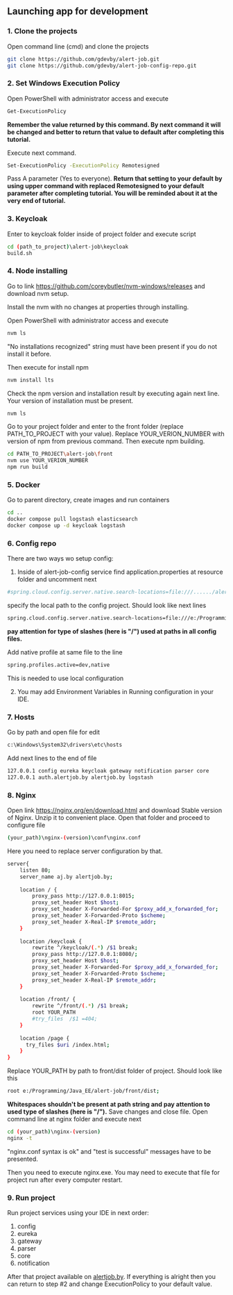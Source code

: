 ## Launching app for development

### 1. Clone the projects

Open command line (cmd) and clone the projects

```bash
git clone https://github.com/gdevby/alert-job.git
git clone https://github.com/gdevby/alert-job-config-repo.git
```

### 2. Set Windows Execution Policy

Open PowerShell with administrator access and execute
```bash
Get-ExecutionPolicy
```
<b> Remember the value returned by this command. By next command it will be changed and better to return that value to default after completing this tutorial.</b>

Execute next command.
```bash
Set-ExecutionPolicy -ExecutionPolicy Remotesigned
```
Pass A parameter (Yes to everyone). <b> Return that setting to your default by using upper command with replaced Remotesigned to your default parameter after completing tutorial. You will be reminded about it at the very end of tutorial.</b>

### 3. Keycloak

Enter to keycloak folder inside of project folder and execute script
```bash
cd (path_to_project)\alert-job\keycloak
build.sh
```
### 4. Node installing
Go to link https://github.com/coreybutler/nvm-windows/releases and download nvm setup.

Install the nvm with no changes at properties through installing.

Open PowerShell with administrator access and execute
```bash
nvm ls
```
"No installations recognized" string must have been present if you do not install it before.

Then execute for install npm
```bash
nvm install lts
```
Check the npm version and installation result by executing again next line. Your version of installation must be present.
 ```bash
nvm ls
```
Go to your project folder and enter to the front folder (replace PATH_TO_PROJECT with your value). Replace YOUR_VERION_NUMBER with version of npm from previous command. Then execute npm building.
```bash
cd PATH_TO_PROJECT\alert-job\front
nvm use YOUR_VERION_NUMBER
npm run build
```

### 5. Docker 
Go to parent directory, create images and run containers 
```bash
cd ..
docker compose pull logstash elasticsearch
docker compose up -d keycloak logstash
```

### 6. Config repo
There are two ways wo setup config:

1. Inside of alert-job-config service find application.properties at resource folder and uncomment next
```bash
#spring.cloud.config.server.native.search-locations=file:///....../alert-job-config-repo 
```
specify the local path to the config project. Should look like next lines
```bash
spring.cloud.config.server.native.search-locations=file:///e:/Programming/Java_EE/alert-job-config-repo/
```
<b> pay attention for type of slashes (here is "/") used at paths in all config files. </b>

Add native profile at same file to the line
```bash
spring.profiles.active=dev,native
```
This is needed to use local configuration

2. You may add Environment Variables in Running configuration in your IDE.

### 7. Hosts

Go by path and open file for edit 
```bash
c:\Windows\System32\drivers\etc\hosts
```

Add next lines to the end of file
```bash
127.0.0.1 config eureka keycloak gateway notification parser core 
127.0.0.1 auth.alertjob.by alertjob.by logstash
```

### 8. Nginx

Open link https://nginx.org/en/download.html and download Stable version of Nginx. Unzip it to convenient place. Open that folder and proceed to configure file
```bash
(your_path)\nginx-(version)\conf\nginx.conf
```
Here you need to replace server configuration by that. 
```bash
server{
    listen 80;
    server_name aj.by alertjob.by;
    
    location / {
        proxy_pass http://127.0.0.1:8015;
        proxy_set_header Host $host;
        proxy_set_header X-Forwarded-For $proxy_add_x_forwarded_for;
        proxy_set_header X-Forwarded-Proto $scheme;
        proxy_set_header X-Real-IP $remote_addr;
    }
    
    location /keycloak {
        rewrite ^/keycloak/(.*) /$1 break;
        proxy_pass http://127.0.0.1:8080/;
        proxy_set_header Host $host;
        proxy_set_header X-Forwarded-For $proxy_add_x_forwarded_for;
        proxy_set_header X-Forwarded-Proto $scheme;
        proxy_set_header X-Real-IP $remote_addr;
    }
    
    location /front/ {
        rewrite ^/front/(.*) /$1 break;
        root YOUR_PATH
        #try_files  /$1 =404;
    }
    
    location /page {
      try_files $uri /index.html;
    }
}
```
Replace YOUR_PATH by path to front/dist folder of project. Should look like this
```bash 
root e:/Programming/Java_EE/alert-job/front/dist; 
```
<b> Whitespaces shouldn't be present at path string and pay attention to used type of slashes (here is "/").</b> Save changes and close file. Open command line at nginx folder and execute next
```bash 
cd (your_path)\nginx-(version)
nginx -t
```
"nginx.conf syntax is ok" and "test is successful" messages have to be presented.

 Then you need to execute nginx.exe. You may need to execute that file for project run after every computer restart.

### 9. Run project
Run project services using your IDE in next order: 
1. config 
2. eureka 
3. gateway 
4. parser 
5. core 
6. notification 

After that project available on [alertjob.by](http://alertjob.by/). If everything is alright then you can return to step #2 and change ExecutionPolicy to your default value.